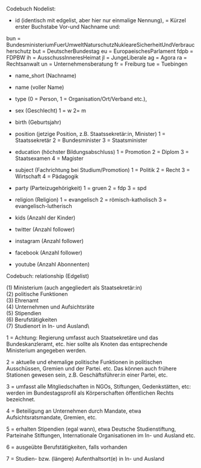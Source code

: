 Codebuch Nodelist:

-   id (identisch mit edgelist, aber hier nur einmalige Nennung),
= Kürzel erster Buchstabe Vor-und Nachname 
und:
 
bun = BundesministeriumFuerUmweltNaturschutzNukleareSicherheitUndVerbraucherschutz
but = DeutscherBundestag
eu = EuropaeischesParlament
fdpb = FDPBW
ih = AusschussInneresHeimat
jl = JungeLiberale
ag = Agora
ra = Rechtsanwalt
un = Unternehmensberatung
fr = Freiburg
tue = Tuebingen

-   name_short (Nachname)
-   name (voller Name)
-   type (0 = Person, 1 = Organisation/Ort/Verband etc.),
-   sex (Geschlecht)
1 = w
2= m

-   birth (Geburtsjahr)
-   position (jetzige Position, z.B. Staatssekretär:in, Minister)
1 = Staatssekretär
2 = Bundesminister
3 = Staatsminister

-   education (höchster Bildungsabschluss)
1 = Promotion
2 = Diplom
3 = Staatsexamen
4 = Magister

-   subject (Fachrichtung bei Studium/Promotion)
1 = Politik
2 = Recht
3 = Wirtschaft
4 = Pädagogik

-   party (Parteizugehörigkeit)
1 = gruen
2 = fdp
3 = spd

-   religion (Religion)
1 = evangelisch
2 = römisch-katholisch
3 = evangelisch-lutherisch

-   kids (Anzahl der Kinder)
-   twitter (Anzahl follower)
-   instagram (Anzahl follower)
-   facebook (Anzahl follower)
-   youtube (Anzahl Abonnenten)


Codebuch: relationship (Edgelist)

(1) Ministerium (auch angegliedert als Staatsekretär:in) \
(2) politische Funktionen \
(3) Ehrenamt \
(4) Unternehmen und Aufsichtsräte \
(5) Stipendien \
(6) Berufstätigkeiten \
(7) Studienort in In- und Ausland\


1 = Achtung: Regierung umfasst auch Staatsekretäre und das
Bundeskanzleramt, etc. hier sollte als Knoten das entsprechende
Ministerium angegeben werden.

2 = aktuelle und ehemalige politische Funktionen in politischen
Ausschüssen, Gremien und der Partei. etc. Das können auch frühere
Stationen gewesen sein, z.B. Geschäftsführer:in einer Partei, etc.

3 = umfasst alle Mitgliedschaften in NGOs, Stiftungen, Gedenkstätten,
etc: werden im Bundestagsprofil als Körperschaften öffentlichen Rechts
bezeichnet.

4 = Beteiligung an Unternehmen durch Mandate, etwa Aufsichtsratsmandate,
Gremien, etc.

5 = erhalten Stipendien (egal wann), etwa Deutsche Studienstiftung,
Parteinahe Stiftungen, Internationale Organisationen im In- und Ausland
etc.

6 = ausgeübte Berufstätigkeiten, falls vorhanden

7 = Studien- bzw. (längere) Aufenthaltsort(e) in In- und Ausland